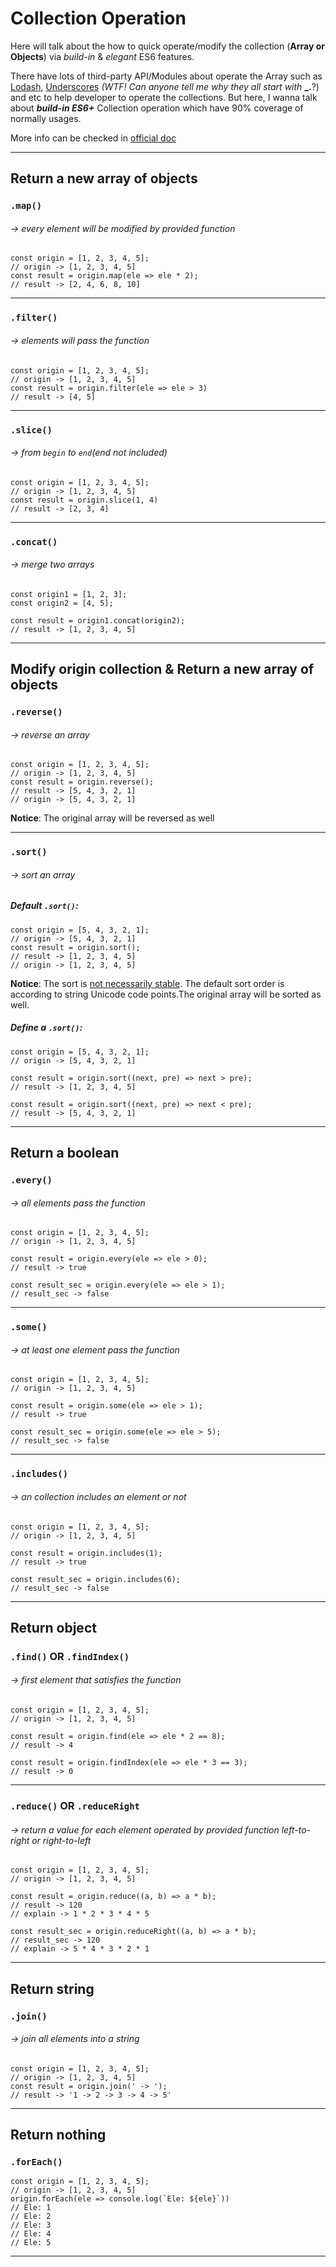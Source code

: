 # Collection Operation

Here will talk about the how to quick operate/modify the collection (__Array or Objects__) via _build-in_ & _elegant_ ES6 features. 

There have lots of third-party API/Modules about operate the Array such as [Lodash](https://lodash.com), [Underscores](http://underscorejs.org) _(WTF! Can anyone tell me why they all start with_ __\_.__?) and etc to help developer to operate the collections. But here, I  wanna talk about ___build-in ES6+___ Collection operation which have 90% coverage of normally usages. 

More info can be checked in [official doc](https://developer.mozilla.org/en-US/docs/Web/JavaScript/Reference/Global_Objects/Array)

---
## Return a new array of objects 
### `.map()`
###### -> every element will be modified by provided function
```
const origin = [1, 2, 3, 4, 5];
// origin -> [1, 2, 3, 4, 5]
const result = origin.map(ele => ele * 2);
// result -> [2, 4, 6, 8, 10]
```
---

### `.filter()`
###### -> elements will pass the function
```
const origin = [1, 2, 3, 4, 5];
// origin -> [1, 2, 3, 4, 5]
const result = origin.filter(ele => ele > 3)
// result -> [4, 5]
```
---

### `.slice()`
###### -> from `begin` to `end`(end not included)
```
const origin = [1, 2, 3, 4, 5];
// origin -> [1, 2, 3, 4, 5]
const result = origin.slice(1, 4)
// result -> [2, 3, 4]
```
---

### `.concat()`
###### -> merge two arrays
```
const origin1 = [1, 2, 3];
const origin2 = [4, 5];

const result = origin1.concat(origin2);
// result -> [1, 2, 3, 4, 5]
```
---

## Modify origin collection & Return a new array of objects
### `.reverse()`
###### -> reverse an array
```
const origin = [1, 2, 3, 4, 5];
// origin -> [1, 2, 3, 4, 5]
const result = origin.reverse();
// result -> [5, 4, 3, 2, 1]
// origin -> [5, 4, 3, 2, 1]

```
__Notice__: The original array will be reversed as well

---

### `.sort()`
###### -> sort an array
##### Default `.sort()`:
```
const origin = [5, 4, 3, 2, 1];
// origin -> [5, 4, 3, 2, 1]
const result = origin.sort();
// result -> [1, 2, 3, 4, 5]
// origin -> [1, 2, 3, 4, 5]
```
__Notice__: The sort is [not necessarily stable](https://developer.mozilla.org/en-US/docs/Web/JavaScript/Reference/Global_Objects/Array/sort). The default sort order is according to string Unicode code points.The original array will be sorted as well.

##### Define a `.sort()`:
```
const origin = [5, 4, 3, 2, 1];
// origin -> [5, 4, 3, 2, 1]

const result = origin.sort((next, pre) => next > pre);
// result -> [1, 2, 3, 4, 5]

const result = origin.sort((next, pre) => next < pre);
// result -> [5, 4, 3, 2, 1]
```
---
## Return a boolean 
### `.every()`
###### -> all elements pass the function
```
const origin = [1, 2, 3, 4, 5];
// origin -> [1, 2, 3, 4, 5]

const result = origin.every(ele => ele > 0);
// result -> true

const result_sec = origin.every(ele => ele > 1);
// result_sec -> false

```

---

### `.some()`
###### -> at least one element pass the function
```
const origin = [1, 2, 3, 4, 5];
// origin -> [1, 2, 3, 4, 5]

const result = origin.some(ele => ele > 1);
// result -> true

const result_sec = origin.some(ele => ele > 5);
// result_sec -> false

```

---

### `.includes()`
###### -> an collection includes an element or not
```
const origin = [1, 2, 3, 4, 5];
// origin -> [1, 2, 3, 4, 5]

const result = origin.includes(1);
// result -> true

const result_sec = origin.includes(6);
// result_sec -> false

```

---
## Return object
### `.find()` OR `.findIndex()`
###### -> first element that satisfies the function
```
const origin = [1, 2, 3, 4, 5];
// origin -> [1, 2, 3, 4, 5]

const result = origin.find(ele => ele * 2 == 8);
// result -> 4

const result = origin.findIndex(ele => ele * 3 == 3);
// result -> 0
```
---
### `.reduce()` OR `.reduceRight`
###### -> return a value for each element operated by provided function left-to-right or right-to-left
```
const origin = [1, 2, 3, 4, 5];
// origin -> [1, 2, 3, 4, 5]

const result = origin.reduce((a, b) => a * b);
// result -> 120
// explain -> 1 * 2 * 3 * 4 * 5

const result_sec = origin.reduceRight((a, b) => a * b);
// result_sec -> 120
// explain -> 5 * 4 * 3 * 2 * 1
```
---
## Return string
### `.join()`
###### -> join all elements into a string
```
const origin = [1, 2, 3, 4, 5];
// origin -> [1, 2, 3, 4, 5]
const result = origin.join(' -> ');
// result -> '1 -> 2 -> 3 -> 4 -> 5'
```
---
## Return nothing
### `.forEach()`
```
const origin = [1, 2, 3, 4, 5];
// origin -> [1, 2, 3, 4, 5]
origin.forEach(ele => console.log(`Ele: ${ele}`))
// Ele: 1
// Ele: 2
// Ele: 3
// Ele: 4
// Ele: 5

```

---

















